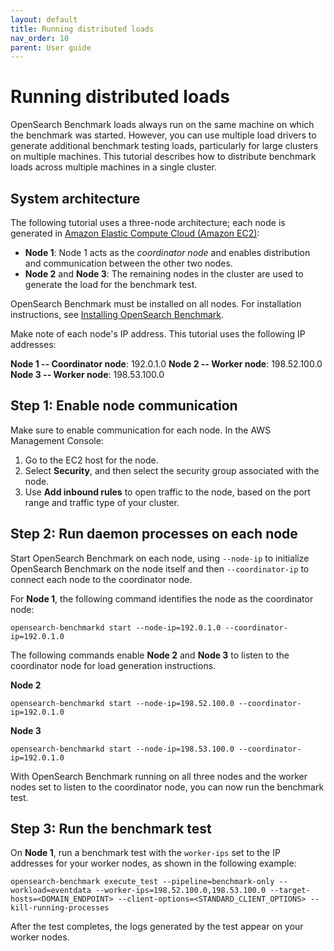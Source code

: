 ```yaml
---
layout: default
title: Running distributed loads
nav_order: 10
parent: User guide
---
```


# Running distributed loads 


OpenSearch Benchmark loads always run on the same machine on which the benchmark was started. However, you can use multiple load drivers to generate additional benchmark testing loads, particularly for large clusters on multiple machines. This tutorial describes how to distribute benchmark loads across multiple machines in a single cluster.

## System architecture 

The following tutorial uses a three-node architecture; each node is generated in [Amazon Elastic Compute Cloud (Amazon EC2)](https://docs.aws.amazon.com/ec2/?nc2=h_ql_doc_ec2):

- **Node 1**: Node 1 acts as the _coordinator node_ and enables distribution and communication between the other two nodes.
- **Node 2** and **Node 3**: The remaining nodes in the cluster are used to generate the load for the benchmark test.

OpenSearch Benchmark must be installed on all nodes. For installation instructions, see [Installing OpenSearch Benchmark]({{site.url}}{{site.baseurl}}/benchmark/user-guide/installing-benchmark/).

Make note of each node's IP address. This tutorial uses the following IP addresses:

**Node 1 -- Coordinator node**: 192.0.1.0
**Node 2 -- Worker node**: 198.52.100.0
**Node 3 -- Worker node**: 198.53.100.0

## Step 1: Enable node communication

Make sure to enable communication for each node. In the AWS Management Console:

1. Go to the EC2 host for the node.
2. Select **Security**, and then select the security group associated with the node. 
3. Use **Add inbound rules** to open traffic to the node, based on the port range and traffic type of your cluster.

## Step 2: Run daemon processes on each node

Start OpenSearch Benchmark on each node, using `--node-ip` to initialize OpenSearch Benchmark on the node itself and then `--coordinator-ip` to connect each node to the coordinator node.

For **Node 1**, the following command identifies the node as the coordinator node:

```
opensearch-benchmarkd start --node-ip=192.0.1.0 --coordinator-ip=192.0.1.0
```

The following commands enable **Node 2** and **Node 3** to listen to the coordinator node for load generation instructions.

**Node 2**

```
opensearch-benchmarkd start --node-ip=198.52.100.0 --coordinator-ip=192.0.1.0
```

**Node 3**

```
opensearch-benchmarkd start --node-ip=198.53.100.0 --coordinator-ip=192.0.1.0
```

With OpenSearch Benchmark running on all three nodes and the worker nodes set to listen to the coordinator node, you can now run the benchmark test.

## Step 3: Run the benchmark test

On **Node 1**, run a benchmark test with the `worker-ips` set to the IP addresses for your worker nodes, as shown in the following example:

```
opensearch-benchmark execute_test --pipeline=benchmark-only --workload=eventdata --worker-ips=198.52.100.0,198.53.100.0 --target-hosts=<DOMAIN_ENDPOINT> --client-options=<STANDARD_CLIENT_OPTIONS> --kill-running-processes
```

After the test completes, the logs generated by the test appear on your worker nodes.

